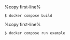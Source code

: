 %copy first-line%
```shell
$ docker compose build
```

%copy first-line%
```shell
$ docker compose run example
```